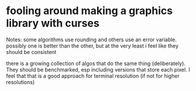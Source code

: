 # fooling around making a graphics library with curses

Notes:
some algorithms use rounding and others use an error
variable.  possibly one is better than the other, but
at the very least i feel like they should be consistent

there is a growing collection of algos that do the same
thing (deliberately).  They should be benchmarked, esp
including versions that store each pixel.  I feel that
that is a good approach for terminal resolution (if not
for higher resolutions)
